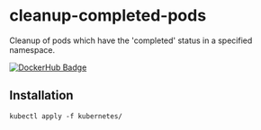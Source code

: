 # cleanup-completed-pods
Cleanup of pods which have the 'completed' status in a specified namespace.

[![DockerHub Badge](https://dockeri.co/image/bouwe/cleanup-completed-pods)](https://hub.docker.com/r/bouwe/cleanup-completed-pods)

## Installation
```
kubectl apply -f kubernetes/
```